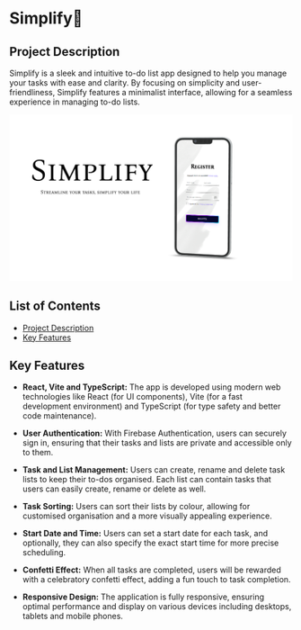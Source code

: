 # Simplify📝

## Project Description

Simplify is a sleek and intuitive to-do list app designed to help you manage your tasks with ease and clarity. By focusing on simplicity and user-friendliness, Simplify features a minimalist interface, allowing for a seamless experience in managing to-do lists.

![simplify](https://raw.githubusercontent.com/deabocina/simplify/main/public/screenshots/simplify.png)

## List of Contents

- [Project Description](#project-description)
- [Key Features](#key-features)

## Key Features

- **React, Vite and TypeScript:** The app is developed using modern web technologies like React (for UI components), Vite (for a fast development environment) and TypeScript (for type safety and better code maintenance).

- **User Authentication:** With Firebase Authentication, users can securely sign in, ensuring that their tasks and lists are private and accessible only to them.

- **Task and List Management:** Users can create, rename and delete task lists to keep their to-dos organised. Each list can contain tasks that users can easily create, rename or delete as well.

- **Task Sorting:** Users can sort their lists by colour, allowing for customised organisation and a more visually appealing experience.

- **Start Date and Time:** Users can set a start date for each task, and optionally, they can also specify the exact start time for more precise scheduling.

- **Confetti Effect:** When all tasks are completed, users will be rewarded with a celebratory confetti effect, adding a fun touch to task completion.

- **Responsive Design:** The application is fully responsive, ensuring optimal performance and display on various devices including desktops, tablets and mobile phones.

